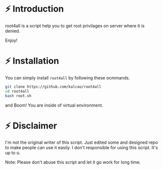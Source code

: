 # ⚡ Introduction 
root4all is a script help you to get root privilages on server where it is denied.

Enjoy!

# ⚡ Installation
You can simply install `root4all` by following these ocmmands.

```sh
git clone https://github.com/kalcao/root4all
cd root4all
bash root.sh
```

and Boom! You are inside of virtual environment.

# ⚡ Disclaimer
I'm not the original writer of this script. Just edited some and designed repo to make people can use it easily.
I don't responsible for using this script. It's up to u.

Note: Please don't abuse this script and let it go work for long time.
